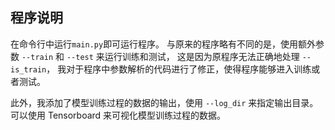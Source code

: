 ## 程序说明
在命令行中运行`main.py`即可运行程序。
与原来的程序略有不同的是，使用额外参数 `--train` 和 `--test` 来运行训练和测试，
这是因为原程序无法正确地处理 `--is_train`，
我对于程序中参数解析的代码进行了修正，使得程序能够进入训练或者测试。

此外，我添加了模型训练过程的数据的输出，使用 `--log_dir` 来指定输出目录。
可以使用 Tensorboard 来可视化模型训练过程的数据。
